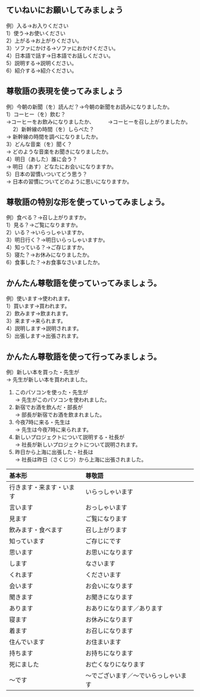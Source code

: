## ていねいにお願いしてみましょう
例）入る→お入りください  
1）使う→お使いください  
2）上がる→お上がりください。  
3）ソファにかける→ソファにおかけください。  
4）日本語で話す→日本語でお話しください。  
5）説明する→説明ください。  
6）紹介する→紹介ください。  

## 尊敬語の表現を使ってみましょう
例）今朝の新聞（を）読んだ？→今朝の新聞をお読みになりましたか。  
1）コーヒー（を）飲む？    
→コーヒーをお飲みになりましたか、  　　
→コーヒーを召し上がりましたか。  　
2）新幹線の時間（を）しらべた？  
→ 新幹線の時間を調べになりましたか。    
3）どんな音楽（を）聞く？  
→ どのような音楽をお聞きになりましたか。  
4）明日（あした）誰に会う？  
→ 明日（あす）どなたにお会いになりますか。  
5）日本の習慣いついてどう思う？  
→ 日本の習慣についてどのように思いになりますか。  

## 尊敬語の特別な形を使っていってみましょう。
例）食べる？→召し上がりますか。  
1）見る？→ご覧になりますか。  
2）いる？→いらっしゃいますか。  
3）明日行く？→明日いらっしゃいますか。  
4）知っている？→ご存じますか。  
5）寝た？→お休みになりましたか。  
6）食事した？→お食事なさいましたか。  

## かんたん尊敬語を使っていってみましょう。
例）使います→使われます。  
1）買います→買われます。  
2）飲みます→飲まれます。  
3）来ます→来られます。  
4）説明します→説明されます。  
5）出張します→出張されます。  

## かんたん尊敬語を使って行ってみましょう。
例）新しい本を買った・先生が   
→ 先生が新しい本を買われました。  
1) このパソコンを使った・先生が  
→ 先生がこのパソコンを使われました。  
2) 新宿でお酒を飲んだ・部長が  
→ 部長が新宿でお酒を飲まれました。  
3) 今夜7時に来る・先生は  
→ 先生は今夜7時に来られます。    
4) 新しいプロジェクトについて説明する・社長が  
→ 社長が新しいプロジェクトについて説明されます。  
5) 昨日から上海に出張した・社長は  
→ 社長は昨日（さくじつ）から上海に出張されました。  


基本形 | 尊敬語
:--- | :---
行きます・来ます・います | いらっしゃいます
言います | おっしゃいます
見ます | ご覧になります
飲みます・食べます | 召し上がります
知っています | ご存じにです
思います | お思いになります
します | なさいます
くれます | くださいます
会います | お会いになります
聞きます | お聞きになります
あります | おありになります／あります
寝ます | お休みになります
着ます | お召しになります
住んでいます | お住まいます
持ちます | お持ちになります
死にました | お亡くなりになります
～です | ～でございます／～でいらっしゃいます 
